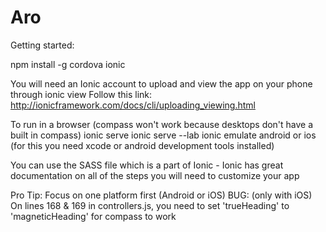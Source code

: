 # Aro


Getting started: 

  npm install -g cordova ionic

You will need an Ionic account to upload and view the app on your phone through ionic view
Follow this link: http://ionicframework.com/docs/cli/uploading_viewing.html

To run in a browser (compass won't work because desktops don't have a built in compass) 
  ionic serve 
  ionic serve --lab
  ionic emulate android or ios (for this you need xcode or android development tools installed)
  
You can use the SASS file which is a part of Ionic - Ionic has great documentation on all of the steps
you will need to customize your app

Pro Tip: Focus on one platform first (Android or iOS)
BUG: (only with iOS) On lines 168 & 169 in controllers.js, you need to set 'trueHeading' to 'magneticHeading' 
      for compass to work  
